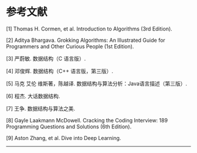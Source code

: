 # 参考文献

[1] Thomas H. Cormen, et al. Introduction to Algorithms (3rd Edition).

[2] Aditya Bhargava. Grokking Algorithms: An Illustrated Guide for Programmers and Other Curious People (1st Edition).

[3] 严蔚敏. 数据结构（C 语言版）.

[4] 邓俊辉. 数据结构（C++ 语言版，第三版）.

[5] 马克 艾伦 维斯著，陈越译. 数据结构与算法分析：Java语言描述（第三版）.

[6] 程杰. 大话数据结构.

[7] 王争. 数据结构与算法之美.

[8] Gayle Laakmann McDowell. Cracking the Coding Interview: 189 Programming Questions and Solutions (6th Edition). 

[9] Aston Zhang, et al. Dive into Deep Learning.



-----------------------------------------------------------------

